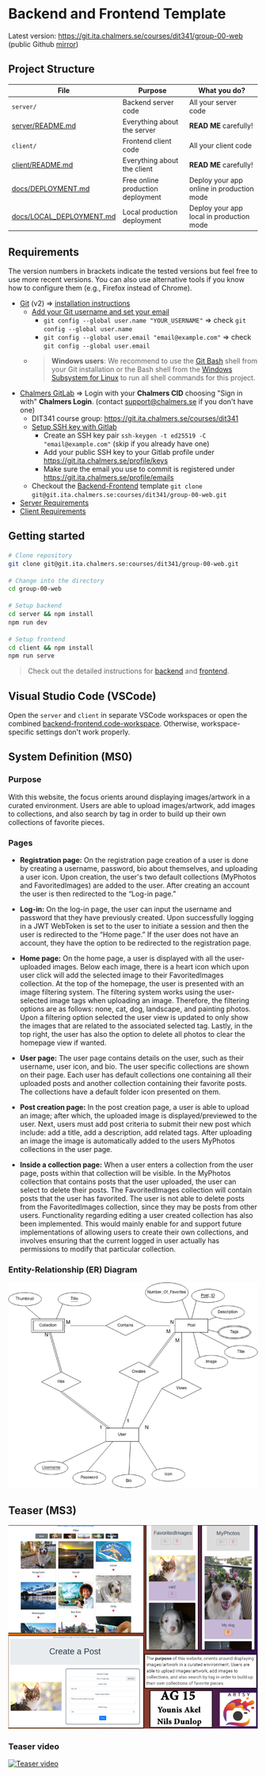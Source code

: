 # Backend and Frontend Template

Latest version: https://git.ita.chalmers.se/courses/dit341/group-00-web (public Github [mirror](https://github.com/dit341/group-00-web))

## Project Structure

| File                                                 | Purpose                           | What you do?                              |
| ---------------------------------------------------- | --------------------------------- | ----------------------------------------- |
| `server/`                                            | Backend server code               | All your server code                      |
| [server/README.md](server/README.md)                 | Everything about the server       | **READ ME** carefully!                    |
| `client/`                                            | Frontend client code              | All your client code                      |
| [client/README.md](client/README.md)                 | Everything about the client       | **READ ME** carefully!                    |
| [docs/DEPLOYMENT.md](docs/DEPLOYMENT.md)             | Free online production deployment | Deploy your app online in production mode |
| [docs/LOCAL_DEPLOYMENT.md](docs/LOCAL_DEPLOYMENT.md) | Local production deployment       | Deploy your app local in production mode  |

## Requirements

The version numbers in brackets indicate the tested versions but feel free to use more recent versions.
You can also use alternative tools if you know how to configure them (e.g., Firefox instead of Chrome).

- [Git](https://git-scm.com/) (v2) => [installation instructions](https://www.atlassian.com/git/tutorials/install-git)
  - [Add your Git username and set your email](https://docs.gitlab.com/ce/gitlab-basics/start-using-git.html#add-your-git-username-and-set-your-email)
    - `git config --global user.name "YOUR_USERNAME"` => check `git config --global user.name`
    - `git config --global user.email "email@example.com"` => check `git config --global user.email`
  - > **Windows users**: We recommend to use the [Git Bash](https://www.atlassian.com/git/tutorials/git-bash) shell from your Git installation or the Bash shell from the [Windows Subsystem for Linux](https://docs.microsoft.com/en-us/windows/wsl/install-win10) to run all shell commands for this project.
- [Chalmers GitLab](https://git.ita.chalmers.se/) => Login with your **Chalmers CID** choosing "Sign in with" **Chalmers Login**. (contact [support@chalmers.se](mailto:support@chalmers.se) if you don't have one)
  - DIT341 course group: https://git.ita.chalmers.se/courses/dit341
  - [Setup SSH key with Gitlab](https://docs.gitlab.com/ee/ssh/)
    - Create an SSH key pair `ssh-keygen -t ed25519 -C "email@example.com"` (skip if you already have one)
    - Add your public SSH key to your Gitlab profile under https://git.ita.chalmers.se/profile/keys
    - Make sure the email you use to commit is registered under https://git.ita.chalmers.se/profile/emails
  - Checkout the [Backend-Frontend](https://git.ita.chalmers.se/courses/dit341/group-00-web) template `git clone git@git.ita.chalmers.se:courses/dit341/group-00-web.git`
- [Server Requirements](./server/README.md#Requirements)
- [Client Requirements](./client/README.md#Requirements)

## Getting started

```bash
# Clone repository
git clone git@git.ita.chalmers.se:courses/dit341/group-00-web.git

# Change into the directory
cd group-00-web

# Setup backend
cd server && npm install
npm run dev

# Setup frontend
cd client && npm install
npm run serve
```

> Check out the detailed instructions for [backend](./server/README.md) and [frontend](./client/README.md).

## Visual Studio Code (VSCode)

Open the `server` and `client` in separate VSCode workspaces or open the combined [backend-frontend.code-workspace](./backend-frontend.code-workspace). Otherwise, workspace-specific settings don't work properly.

## System Definition (MS0)

### Purpose

With this website, the focus orients around displaying images/artwork in a curated environment. Users are able to upload images/artwork, add images to collections, and also search by tag in order to build up their own collections of favorite pieces. 

### Pages

- **Registration page:** On the registration page creation of a user is done by creating a username, password, bio about themselves, and uploading a user icon. Upon creation, the user's two default collections (MyPhotos and FavoritedImages) are added to the user. After creating an account the user is then redirected to the “Log-in page.”

- **Log-in:** On the log-in page, the user can input the username and password that they have previously created. Upon successfully logging in a JWT WebToken is set to the user to initiate a session and then the user is redirected to the “Home page.” If the user does not have an account, they have the option to be redirected to the registration page.

- **Home page:** On the home page, a user is displayed with all the user-uploaded images. Below each image, there is a heart icon which upon user click will add the selected image to their FavoritedImages collection. At the top of the homepage, the user is presented with an image filtering system. The filtering system works using the user-selected image tags when uploading an image. Therefore, the filtering options are as follows: none, cat, dog, landscape, and painting photos. Upon a filtering option selected the user view is updated to only show the images that are related to the associated selected tag. Lastly, in the top right, the user has also the option to delete all photos to clear the homepage view if wanted. 

- **User page:** The user page contains details on the user, such as their username, user icon, and bio. The user specific collections are shown on their page. Each user has default collections one containing all their uploaded posts and another collection containing their favorite posts. The collections have a default folder icon presented on them.

- **Post creation page:** In the post creation page, a user is able to upload an image; after which, the uploaded image is displayed/previewed to the user. Next, users must add post criteria to submit their new post which include: add a title, add a description, add related tags. After uploading an image the image is automatically added to the users MyPhotos collections in the user page. 

- **Inside a collection page:** When a user enters a collection from the user page, posts within that collection will be visible. In the MyPhotos collection that contains posts that the user uploaded, the user can select to delete their posts. The FavoritedImages collection will contain posts that the user has favorited. The user is not able to delete posts from the FavoritedImages collection, since they may be posts from other users. Functionality regarding editing a user created collection has also been implemented. This would mainly enable for and support future implementations of allowing users to create their own collections, and involves ensuring that the current logged in user actually has permissions to modify that particular collection. 

### Entity-Relationship (ER) Diagram

![ER Diagram](./images/er_diagram.png)

## Teaser (MS3)

![Teaser](./images/teaser.png)
### Teaser video
[![Teaser video](https://img.youtube.com/vi/EP0KQcu8TLc/0.jpg)](https://youtu.be/EP0KQcu8TLc)
